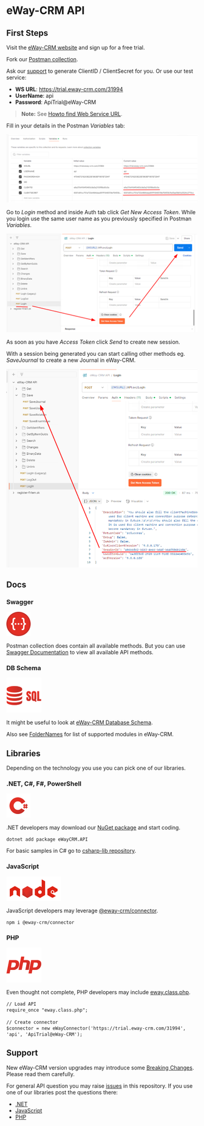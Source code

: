 # eWay-CRM API

## First Steps

Visit the [eWay-CRM website](https://www.eway-crm.com) and sign up for a free trial.

Fork our [Postman collection](https://eway.cr/postman).

Ask our [support](mailto:support@eway-crm.com) to generate ClientID / ClientSecret for you.
Or use our test service:
* **WS URL**: https://trial.eway-crm.com/31994
* **UserName**: api
* **Password**: ApiTrial@eWay-CRM

> **Note:**
> See [Howto find Web Service URL](https://www.eway-crm.com/resources/how-to-use-eway-crm/set-or-change-web-service-address/).

Fill in your details in the Postman *Variables* tab:

![Postman credentials](assets/postman-credentials.png)

Go to *Login* method and inside Auth tab click *Get New Access Token*. While you login
use the same user name as you previously specified in Postman *Variables*.

![Postman login](assets/postman-login.png)

As soon as you have *Access Token* click *Send* to create new session.

With a session being generated you can start calling other methods eg. *SaveJournal* to create a new Journal in eWay-CRM.

![Postman session](assets/postman-session.png)

## Docs

### Swagger

![Swagger](assets/swagger.png)

Postman collection does contain all available methods.
But you can use [Swagger Documentation](https://swagger.eway-crm.io/) to view all available API methods.

### DB Schema

![DB Schema](assets/dbscheme.png)

It might be useful to look at [eWay-CRM Database Schema](https://dev.eway-crm.com/docs/database-schema.html).

Also see [FolderNames](FolderNames.md) for list of supported modules in eWay-CRM.

## Libraries

Depending on the technology you use you can pick one of our libraries.

### .NET, C#, F#, PowerShell

![csharp-lib](assets/csharp.png)

.NET developers may download our [NuGet package](https://www.nuget.org/packages/eWayCRM.API) and start coding.

```
dotnet add package eWayCRM.API
```

For basic samples in C# go to [csharp-lib repository](https://github.com/eway-crm/csharp-lib).

### JavaScript

![nodejs](assets/nodejs.png)

JavaScript developers may leverage [@eway-crm/connector](https://www.npmjs.com/package/@eway-crm/connector).

```
npm i @eway-crm/connector
```

### PHP

![php](assets/php.png)

Even thought not complete, PHP developers may include [eway.class.php](https://github.com/eway-crm/php-lib).

```
// Load API
require_once "eway.class.php";

// Create connector
$connector = new eWayConnector('https://trial.eway-crm.com/31994', 'api', 'ApiTrial@eWay-CRM');
```

## Support

New eWay-CRM version upgrades may introduce some [Breaking Changes](Breaking%20Changes.md). Please read them carefully.

For general API question you may raise [issues](https://github.com/eway-crm/api/issues) in this repository.
If you use one of our libraries post the questions there:
* [.NET](https://github.com/eway-crm/csharp-lib/issues)
* [JavaScript](https://github.com/eway-crm/js-lib/issues)
* [PHP](https://github.com/eway-crm/php-lib/issues)